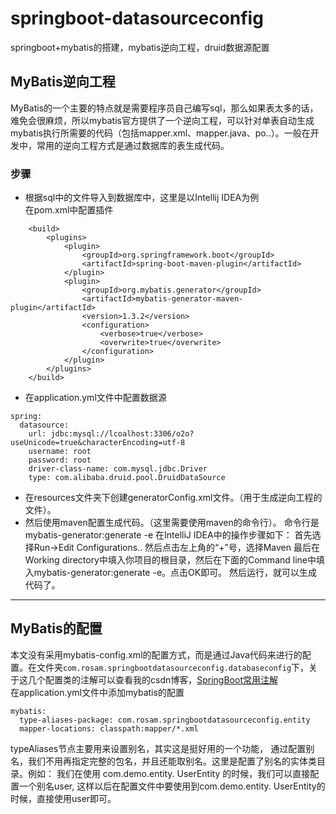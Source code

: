 # springboot-datasourceconfig
springboot+mybatis的搭建，mybatis逆向工程，druid数据源配置

## MyBatis逆向工程
MyBatis的一个主要的特点就是需要程序员自己编写sql，那么如果表太多的话，难免会很麻烦，所以mybatis官方提供了一个逆向工程，可以针对单表自动生成mybatis执行所需要的代码（包括mapper.xml、mapper.java、po..）。一般在开发中，常用的逆向工程方式是通过数据库的表生成代码。

### 步骤
- 根据sql中的文件导入到数据库中，这里是以Intellij IDEA为例<br>
在pom.xml中配置插件
```
    <build>
        <plugins>
            <plugin>
                <groupId>org.springframework.boot</groupId>
                <artifactId>spring-boot-maven-plugin</artifactId>
            </plugin>
            <plugin>
                <groupId>org.mybatis.generator</groupId>
                <artifactId>mybatis-generator-maven-plugin</artifactId>
                <version>1.3.2</version>
                <configuration>
                    <verbose>true</verbose>
                    <overwrite>true</overwrite>
                </configuration>
            </plugin>
        </plugins>
    </build>

```
- 在application.yml文件中配置数据源
```
spring:
  datasource:
    url: jdbc:mysql://lcoalhost:3306/o2o?useUnicode=true&characterEncoding=utf-8
    username: root
    password: root
    driver-class-name: com.mysql.jdbc.Driver
    type: com.alibaba.druid.pool.DruidDataSource
```
- 在resources文件夹下创建generatorConfig.xml文件。（用于生成逆向工程的文件）。
- 然后使用maven配置生成代码。（这里需要使用maven的命令行）。 
命令行是mybatis-generator:generate -e 
在IntelliJ IDEA中的操作步骤如下： 
首先选择Run->Edit Configurations.. 
然后点击左上角的“+”号，选择Maven 
最后在Working directory中填入你项目的根目录，然后在下面的Command line中填入mybatis-generator:generate -e。点击OK即可。 
然后运行，就可以生成代码了。<br>

---

## MyBatis的配置
本文没有采用mybatis-config.xml的配置方式，而是通过Java代码来进行的配置。在文件夹`com.rosam.springbootdatasourceconfig.databaseconfig`下，关于这几个配置类的注解可以查看我的csdn博客，[SpringBoot常用注解](https://blog.csdn.net/weixin_38070406/article/details/82897782)
<br>
在application.yml文件中添加mybatis的配置
```
mybatis:
  type-aliases-package: com.rosam.springbootdatasourceconfig.entity
  mapper-locations: classpath:mapper/*.xml
```
 typeAliases节点主要用来设置别名，其实这是挺好用的一个功能， 通过配置别名，我们不用再指定完整的包名，并且还能取别名。这里是配置了别名的实体类目录。例如： 我们在使用 com.demo.entity. UserEntity 的时候，我们可以直接配置一个别名user, 这样以后在配置文件中要使用到com.demo.entity. UserEntity的时候，直接使用user即可。
